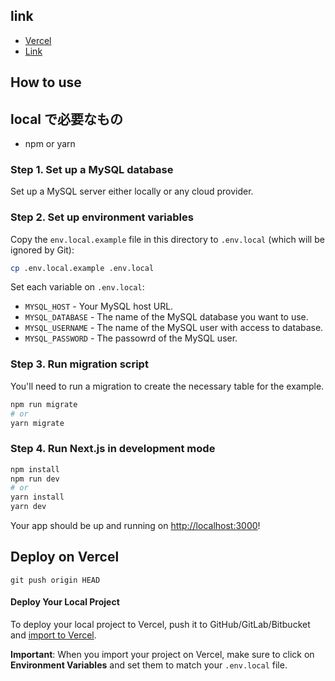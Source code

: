 ## link

- [Vercel](https://vercel.com/making-oasis/amo-project)
- [Link ](https://amo-project.vercel.app/)

## How to use

## local で必要なもの

- npm or yarn

### Step 1. Set up a MySQL database

Set up a MySQL server either locally or any cloud provider.

### Step 2. Set up environment variables

Copy the `env.local.example` file in this directory to `.env.local` (which will be ignored by Git):

```bash
cp .env.local.example .env.local
```

Set each variable on `.env.local`:

- `MYSQL_HOST` - Your MySQL host URL.
- `MYSQL_DATABASE` - The name of the MySQL database you want to use.
- `MYSQL_USERNAME` - The name of the MySQL user with access to database.
- `MYSQL_PASSWORD` - The passowrd of the MySQL user.

### Step 3. Run migration script

You'll need to run a migration to create the necessary table for the example.

```bash
npm run migrate
# or
yarn migrate
```

### Step 4. Run Next.js in development mode

```bash
npm install
npm run dev
# or
yarn install
yarn dev
```

Your app should be up and running on [http://localhost:3000](http://localhost:3001)!

## Deploy on Vercel

```
git push origin HEAD
```

#### Deploy Your Local Project

To deploy your local project to Vercel, push it to GitHub/GitLab/Bitbucket and [import to Vercel](https://vercel.com/new?utm_source=github&utm_medium=readme&utm_campaign=next-example).

**Important**: When you import your project on Vercel, make sure to click on **Environment Variables** and set them to match your `.env.local` file.
